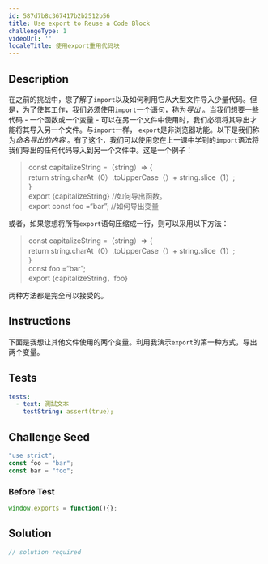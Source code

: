 ```yaml
---
id: 587d7b8c367417b2b2512b56
title: Use export to Reuse a Code Block
challengeType: 1
videoUrl: ''
localeTitle: 使用export重用代码块
---
```


## Description
<section id="description">在之前的挑战中，您了解了<code>import</code>以及如何利用它从大型文件导入少量代码。但是，为了使其工作，我们必须使用<code>import</code>一个语句，称为<dfn>导出</dfn> 。当我们想要一些代码 - 一个函数或一个变量 - 可以在另一个文件中使用时，我们必须将其导出才能将其导入另一个文件。与<code>import</code>一样， <code>export</code>是非浏览器功能。以下是我们称为<dfn>命名导出的内容</dfn> 。有了这个，我们可以使用您在上一课中学到的<code>import</code>语法将我们导出的任何代码导入到另一个文件中。这是一个例子： <blockquote> const capitalizeString =（string）=&gt; { <br> return string.charAt（0）.toUpperCase（）+ string.slice（1）; <br> } <br> export {capitalizeString} //如何导出函数。 <br> export const foo =“bar”; //如何导出变量</blockquote>或者，如果您想将所有<code>export</code>语句压缩成一行，则可以采用以下方法： <blockquote> const capitalizeString =（string）=&gt; { <br> return string.charAt（0）.toUpperCase（）+ string.slice（1）; <br> } <br> const foo =“bar”; <br> export {capitalizeString，foo} </blockquote>两种方法都是完全可以接受的。 </section>

## Instructions
<section id="instructions">下面是我想让其他文件使用的两个变量。利用我演示<code>export</code>的第一种方式，导出两个变量。 </section>

## Tests
<section id='tests'>

```yml
tests:
  - text: 測試文本
    testString: assert(true);

```

</section>

## Challenge Seed
<section id='challengeSeed'>

<div id='js-seed'>

```js
"use strict";
const foo = "bar";
const bar = "foo";

```

</div>

### Before Test
<div id='js-setup'>

```js
window.exports = function(){};

```

</div>


</section>

## Solution
<section id='solution'>

```js
// solution required
```
</section>
